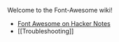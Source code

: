 Welcome to the Font-Awesome wiki!

* [Font Awesome on Hacker Notes](http://www.thehackernotes.com/FortAwesome/Font-Awesome)
* [[Troubleshooting]]